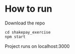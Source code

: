 # How to run
Download the repo
```
cd shakepay_exercise
npm start
```
Project runs on localhost:3000
